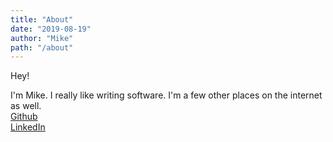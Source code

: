 ```yaml
---
title: "About"
date: "2019-08-19"
author: "Mike"
path: "/about"
---
```


Hey!

I'm Mike.  I really like writing software.  I'm a few other places on the internet as well.
</br> [Github](https://github.com/mspiegel31) 
</br> [LinkedIn](https://www.linkedin.com/in/mike-spiegel-a77b7937/)